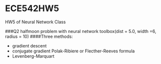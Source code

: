 # ECE542HW5
HW5 of Neural Network Class

###Q2 
halfmoon problem with neural network toolbox(dist = 5.0, width =6, radius = 10)
####Three methods:
* gradient descent 
* conjugate gradient Polak-Ribiere or Flecther-Reeves formula
* Levenberg-Marquart